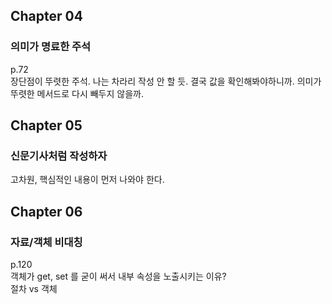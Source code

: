 ## Chapter 04
### 의미가 명료한 주석
p.72 \
장단점이 뚜렷한 주석. 나는 차라리 작성 안 할 듯.
결국 값을 확인해봐야하니까. 의미가 뚜렷한 메서드로 다시 빼두지 않을까.

## Chapter 05
### 신문기사처럼 작성하자
고차원, 핵심적인 내용이 먼저 나와야 한다.

## Chapter 06
### 자료/객체 비대칭
p.120 \
객체가 get, set 를 굳이 써서 내부 속성을 노출시키는 이유? \
절차 vs 객체



